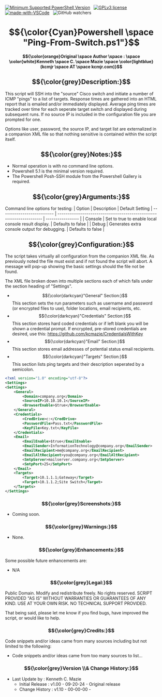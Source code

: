 <!---
<head>
<meta name="google-site-verification" content="SiI2B_QvkFxrKW8YNvNf7w7gTIhzZsP9-yemxArYWwI" />
</head>
-->
[![Minimum Supported PowerShell Version][powershell-minimum]][powershell-github]&nbsp;&nbsp;
[![GPLv3 license](https://img.shields.io/badge/License-GPLv3-blue.svg)](http://perso.crans.org/besson/LICENSE.html)&nbsp;&nbsp;
[![made-with-VSCode](https://img.shields.io/badge/Made%20with-VSCode-1f425f.svg)](https://code.visualstudio.com/)&nbsp;&nbsp;
![GitHub watchers](https://img.shields.io/github/watchers/kcmazie/Cisco-Device-Inventory?style=plastic)

[powershell-minimum]: https://img.shields.io/badge/PowerShell-5.1+-blue.svg 
[powershell-github]:  https://github.com/PowerShell/PowerShell
<span style="background-color:black">
# $${\color{Cyan}Powershell \space "Ping-From-Switch.ps1"}$$

#### $${\color{orange}Original \space Author \space : \space \color{white}Kenneth \space C. \space Mazie \space \color{lightblue}(kcmjr \space AT \space kcmjr.com)}$$

## $${\color{grey}Description:}$$ 
This script will SSH into the "source" Cisco switch and initiate a number of ICMP "pings" to a list of targets.
  Response times are gathered into an HTML report that is emailed and/or immediately displayed.  Average ping 
  times are tracked over time for each seperate target switch and displayed during subsequent runs.  If no 
  source IP is included in the configuration file you are prompted for one. 

Options like user, password, the source IP, and target list are externalized in a companion XML file so that nothing sensitive is contained within the script itself.

## $${\color{grey}Notes:}$$ 
* Normal operation is with no command line options.
* Powershell 5.1 is the minimal version required.
* The Powershell Posh-SSH module from the Powershell Gallery is required.

## $${\color{grey}Arguments:}$$ 
Command line options for testing: 
| Option | Description | Default Setting
| --------------------------- | ---------------------------------------------------------------------- | ----------------- |
| Console     | Set to true to enable local console result display. | Defaults to false | 
| Debug       | Generates extra console output for debugging. | Defaults to false | 

## $${\color{grey}Configuration:}$$ 
The script takes virtually all configuration from the companion XML file.  As previously noted the file must exist and if not found the script will abort.  A message will pop-up showing the basic settings should the file not be found.

The XML file broken down into multiple sections each of which falls under the section heading of "Settings".

* $${\color{darkcyan}"General"  Section:}$$ This section sets the run parameters such as username and password (or encrypted files to use), folder locations, email recipients, etc.
* $${\color{darkcyan}"Credentials"  Section:}$$ This section stores hard coded credentials or if left blank you will be shown a credential prompt.  If encrypted, pre-stored credentials are desired, use this: https://github.com/kcmazie/CredentialsWithKey
* $${\color{darkcyan}"Email"  Section:}$$ This section stores email addresses of potential status email recipients.
* $${\color{darkcyan}"Targets"  Section:}$$ This section lists ping targets and their description seperated by a semicolon.  
 
```xml
<?xml version="1.0" encoding="utf-8"?>
<Settings>
<Settings>
    <General>
        <Domain>company.org</Domain>
        <SourceIP>10.10.10.1</SourceIP>
        <BrowserEnable>$true</BrowserEnable>
    </General>
    <Credentials>
  		<CredDrive>c:</CredDrive>
        <PasswordFile>Pass.txt</PasswordFile>
        <KeyFile>Key.txt</KeyFile>
    </Credentials>    
    <Email>
        <EmailEnable>$true</EmailEnable>
        <EmailSender>InformationTechnology@company.org</EmailSender>
        <EmailRecipient>me@company.org</EmailRecipient>
        <EmailAltRecipient>you@company.org</EmailAltRecipient>
        <SmtpServer>mailserver.company.org</SmtpServer>
        <SmtpPort>25</SmtpPort>
    </Email>
    <Targets>
        <Target>10.1.1.1;Gateway</Target>
        <Target>10.1.1.2;Site Switch</Target>
    </Targets> 
</Settings>
```
   
### $${\color{grey}Screenshots:}$$ 
* Coming soon.
   
<!-- ![Initial GUI](https://github.com/kcmazie/Site-Check/blob/main/Screenshot1.jpg "Initial GUI") -->
  
### $${\color{grey}Warnings:}$$ 
* None. 

### $${\color{grey}Enhancements:}$$ 
Some possible future enhancements are:
* N/A

### $${\color{grey}Legal:}$$ 
Public Domain. Modify and redistribute freely. No rights reserved. 
SCRIPT PROVIDED "AS IS" WITHOUT WARRANTIES OR GUARANTEES OF ANY KIND. USE AT YOUR OWN RISK. NO TECHNICAL SUPPORT PROVIDED.

That being said, please let me know if you find bugs, have improved the script, or would like to help. 

### $${\color{grey}Credits:}$$  
Code snippets and/or ideas came from many sources including but not limited to the following: 
* Code snippets and/or ideas came from too many sources to list...
  
### $${\color{grey}Version \\& Change History:}$$ 
* Last Update by  : Kenneth C. Mazie 
  * Initial Release : v1.00 - 09-20-24 - Original release
  * Change History  : v1.10 - 00-00-00 - 
 </span>
